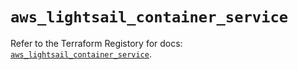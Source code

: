 # `aws_lightsail_container_service`

Refer to the Terraform Registory for docs: [`aws_lightsail_container_service`](https://registry.terraform.io/providers/hashicorp/aws/4.65.0/docs/resources/lightsail_container_service).
